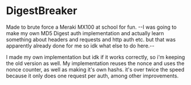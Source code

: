 # DigestBreaker

Made to brute force a Meraki MX100 at school for fun. --I was going to make my own MD5 Digest auth implementation and actually learn something about headers and requests and http auth etc. but that was apparently already done for me so idk what else to do here.--

I made my own implementation but idk if it works correctly, so i'm keeping the old version as well. My implementation reuses the nonce and uses the nonce counter, as well as making it's own hashs. it's over twice the speed because it only does one request per auth, among other improvements.